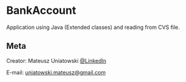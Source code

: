 # BankAccount

Application using Java (Extended classes) and reading from CVS file.

## Meta

Creator:
Mateusz Uniatowski
 [@LinkedIn](https://www.linkedin.com/in/mateusz-uniatowski/) 

E-mail: uniatowski.mateusz@gmail.com
